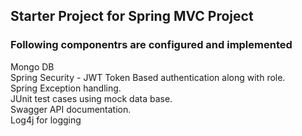 ## Starter Project for Spring MVC Project

### Following componentrs are configured and implemented 

 Mongo DB<br/>
 Spring Security - JWT Token Based authentication along with role. <br/>
 Spring Exception handling.<br/>
 JUnit test cases using mock data base.<br/>
 Swagger API documentation.<br/>
 Log4j for logging <br/>
